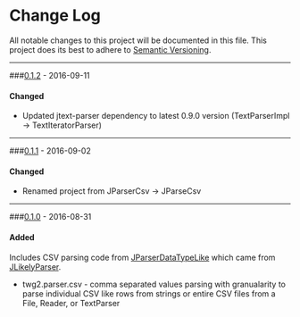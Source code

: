 # Change Log
All notable changes to this project will be documented in this file.
This project does its best to adhere to [Semantic Versioning](http://semver.org/).


--------
###[0.1.2](N/A) - 2016-09-11
#### Changed
* Updated jtext-parser dependency to latest 0.9.0 version (TextParserImpl -> TextIteratorParser)


--------
###[0.1.1](https://github.com/TeamworkGuy2/JParseCsv/commit/b62d05daeab6deddb55fb2c2b65dc38652d36958) - 2016-09-02
#### Changed
* Renamed project from JParserCsv -> JParseCsv


--------
###[0.1.0](https://github.com/TeamworkGuy2/JParseCsv/commit/aa08105fb292704352644eafde4470bab3cd96fb) - 2016-08-31
#### Added
Includes CSV parsing code from [JParserDataTypeLike](https://github.com/TeamworkGuy2/JParserDataTypeLike) which came from [JLikelyParser](https://github.com/TeamworkGuy2/JLikelyParser).
* twg2.parser.csv - comma separated values parsing with granualarity to parse individual CSV like rows from strings or entire CSV files from a File, Reader, or TextParser
